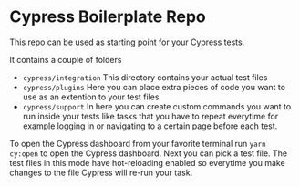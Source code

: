 # Cypress Boilerplate Repo

This repo can be used as starting point for your Cypress tests.

It contains a couple of folders

- `cypress/integration` This directory contains your actual test files
- `cypress/plugins` Here you can place extra pieces of code you want to use as an extention to your test files
- `cypress/support` In here you can create custom commands you want to run inside your tests like tasks that you have to repeat everytime for example logging in or navigating to a certain page before each test.

To open the Cypress dashboard from your favorite terminal run `yarn cy:open` to open the Cypress dashboard. Next you can pick a test file. The test files in this mode have hot-reloading enabled so everytime you make changes to the file Cypress will re-run your task.